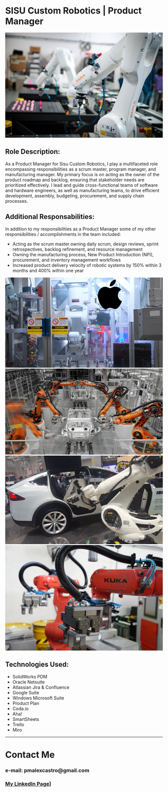 # SISU Custom Robotics | Product Manager

<img src="images/custom robotics.jpg?raw=true"/>

## __Role Description__: 

As a Product Manager for Sisu Custom Robotics, I play a multifaceted role encompassing responsibilities as a scrum master, program manager, and manufacturing manager. My primary focus is on acting as the owner of the product roadmap and backlog, ensuring that stakeholder needs are prioritized effectively. I lead and guide cross-functional teams of software and hardware engineers, as well as manufacturing teams, to drive efficient development, assembly, budgeting, procurement, and supply chain processes.  

## __Additional Responsabilities__:

In addition to my responsibilities as a Product Manager some of my other responsibilities / accomplishments in the team included:

* Acting as the scrum master owning daily scrum, design reviews, sprint retrospectives, backlog refinement, and resource management
* Owning the manufacturing process, New Product Introduction (NPI), procurement, and inventory management workflows 
* Increased product delivery velocity of robotic systems by 150% within 3 months and 400% within one year 

<img src="images/napa.png?raw=true"/>

<img src="images/AMAT.png?raw=true"/>

<img src="images/teslabot.jpg?raw=true"/>

<img src="images/kukaomni.jpg?raw=true"/>



## __Technologies Used__:
* SolidWorks PDM
* Oracle Netsuite
* Atlassian Jira & Confluence
* Google Suite
* Windows Microsoft Suite
* Product Plan
* Coda.io
* Aha!
* SmartSheets
* Trello
* Miro



---
# Contact Me

### __e-mail: pmalexcastro@gmail.com__
### [My LinkedIn Page](https://www.linkedin.com/in/castro-alex-/)]
